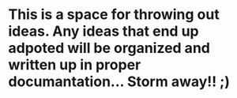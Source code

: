 # This is a space for throwing out ideas. Any ideas that end up adpoted will be organized and written up in proper documantation... Storm away!! ;)
